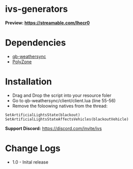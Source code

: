 # ivs-generators

**Preview: https://streamable.com/lhecr0**

# Dependencies 
- [qb-weathersync](https://github.com/qbcore-framework/qb-weathersync)
- [PolyZone](https://github.com/qbcore-framework/PolyZone)

# Installation
- Drag and Drop the script into your resource foler
- Go to qb-weathersync/client/client.lua (line 55-56)
- Remove the foloowing natives from the thread:
```
SetArtificialLightsState(blackout)
SetArtificialLightsStateAffectsVehicles(blackoutVehicle)
```

**Support Discord:** https://discord.com/invite/ivs

# Change Logs
- 1.0 - Inital release

